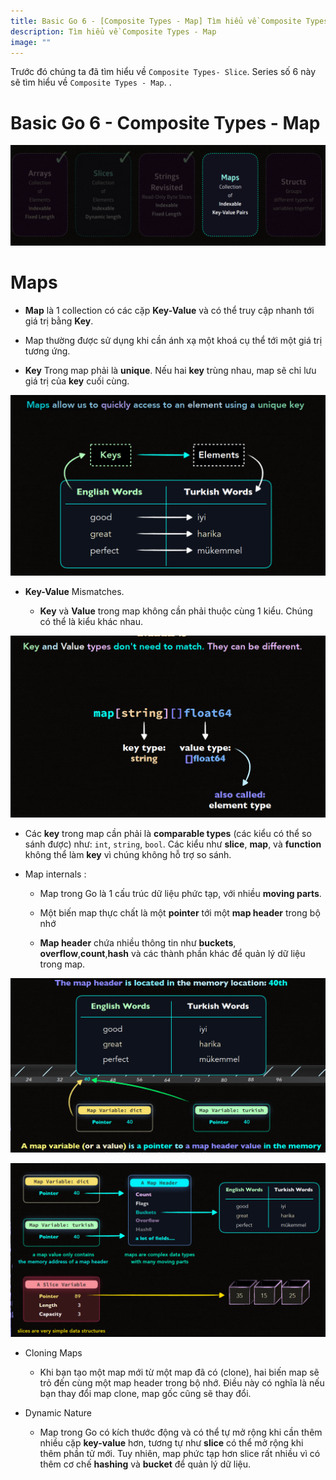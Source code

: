```yaml
---
title: Basic Go 6 - [Composite Types - Map] Tìm hiểu về Composite Types - Map
description: Tìm hiểu về Composite Types - Map
image: ""
---
```


Trước đó chúng ta đã tìm hiểu về ```Composite Types- Slice```. 
Series số 6 này sẽ tìm hiểu về ```Composite Types - Map```.
.
# Basic Go 6 - Composite Types - Map
![alt text](./assets/basic6/alltype.png)
# Maps


- **Map** là 1 collection có các cặp **Key-Value** và có thể truy cập nhanh tới giá trị bằng **Key**.

- Map thường được sử dụng khi cần ánh xạ một khoá cụ thể tới một giá trị tương ứng.

- **Key** Trong map phải là **unique**. Nếu hai **key** trùng nhau, map sẽ chỉ lưu giá trị của **key** cuối cùng.

![alt text](./assets/basic6/map1.png)

- **Key-Value** Mismatches.

    - **Key** và **Value** trong map không cần phải thuộc cùng 1 kiểu. Chúng có thể là kiểu khác nhau.

![alt text](./assets/basic6/type.png)

- Các **key** trong map cần phải là **comparable types** (các kiểu có thể so sánh được) như: ```int```, ```string```, ```bool```. Các kiểu như **slice**, **map**, và **function** không thể làm **key** vì chúng không hỗ trợ so sánh.

- Map internals :
    - Map trong Go là 1 cấu trúc dữ liệu phức tạp, với nhiều **moving parts**.

    - Một biến map thực chất là một **pointer** tới một **map header** trong bộ nhớ

    - **Map header** chứa nhiều thông tin như **buckets**, **overflow**,**count**,**hash** và các thành phần khác để quản lý dữ liệu trong map.

![alt text](./assets/basic6/memory.png)

![alt text](./assets/basic6/memory2.png)

- Cloning Maps

    - Khi bạn tạo một map mới từ một map đã có (clone), hai biến map sẽ trỏ đến cùng một map header trong bộ nhớ. Điều này có nghĩa là nếu bạn thay đổi map clone, map gốc cũng sẽ thay đổi.

- Dynamic Nature

    - Map trong Go có kích thước động và có thể tự mở rộng khi cần thêm nhiều cặp **key-value** hơn, tương tự như **slice** có thể mở rộng khi thêm phần tử mới. Tuy nhiên, map phức tạp hơn slice rất nhiều vì có thêm cơ chế **hashing** và **bucket** để quản lý dữ liệu.